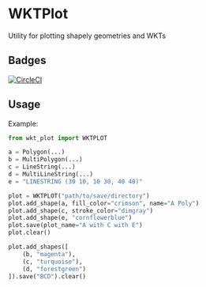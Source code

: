 # WKTPlot

Utility for plotting shapely geometries and WKTs

## Badges

[![CircleCI](https://circleci.com/gh/FuzzFoundation/WKTPlot.svg?style=shield)](https://circleci.com/gh/FuzzFoundation/WKTPlot)

## Usage

Example:

```python
from wkt_plot import WKTPLOT

a = Polygon(...)
b = MultiPolygon(...)
c = LineString(...)
d = MultiLineString(...)
e = "LINESTRING (30 10, 10 30, 40 40)"

plot = WKTPLOT("path/to/save/directory")
plot.add_shape(a, fill_color="crimson", name="A Poly")
plot.add_shape(c, stroke_color="dimgray")
plot.add_shape(e, "cornflowerblue")
plot.save(plot_name="A with C with E")
plot.clear()

plot.add_shapes([
    (b, "magenta"),
    (c, "turquoise"),
    (d, "forestgreen")
]).save("BCD").clear()
```
